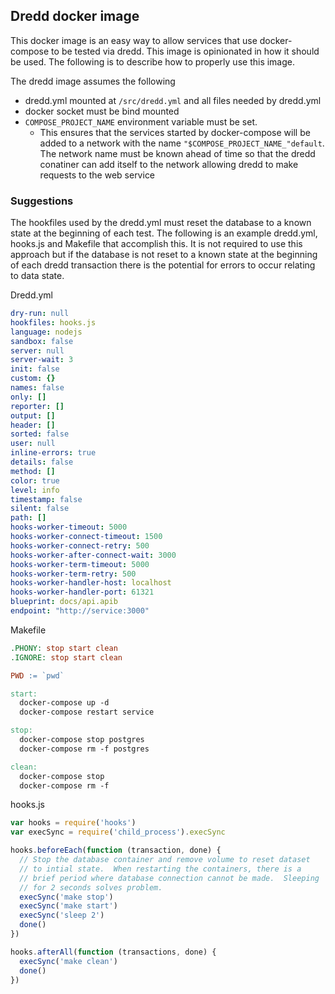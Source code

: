 ## Dredd docker image

This docker image is an easy way to allow services that use docker-compose to be tested via dredd.  This image is opinionated in how it should be used.  The following is to describe how to properly use this image.

The dredd image assumes the following
- dredd.yml mounted at `/src/dredd.yml` and all files needed by dredd.yml
- docker socket must be bind mounted
- `COMPOSE_PROJECT_NAME` environment variable must be set.
  - This ensures that the services started by docker-compose will be added to a network with the name `"$COMPOSE_PROJECT_NAME_"default`.  The network name must be known ahead of time so that the dredd conatiner can add itself to the network allowing dredd to make requests to the web service

### Suggestions
The hookfiles used by the dredd.yml must reset the database to a known state at the beginning of each test.  The following is an example dredd.yml, hooks.js and Makefile that accomplish this.  It is not required to use this approach but if the database is not reset to a known state at the beginning of each dredd transaction there is the potential for errors to occur relating to data state.

Dredd.yml

```yml
dry-run: null
hookfiles: hooks.js
language: nodejs
sandbox: false
server: null
server-wait: 3
init: false
custom: {}
names: false
only: []
reporter: []
output: []
header: []
sorted: false
user: null
inline-errors: true
details: false
method: []
color: true
level: info
timestamp: false
silent: false
path: []
hooks-worker-timeout: 5000
hooks-worker-connect-timeout: 1500
hooks-worker-connect-retry: 500
hooks-worker-after-connect-wait: 3000
hooks-worker-term-timeout: 5000
hooks-worker-term-retry: 500
hooks-worker-handler-host: localhost
hooks-worker-handler-port: 61321
blueprint: docs/api.apib
endpoint: "http://service:3000"
```

Makefile

```Makefile
.PHONY: stop start clean
.IGNORE: stop start clean

PWD := `pwd`

start:
  docker-compose up -d
  docker-compose restart service

stop:
  docker-compose stop postgres
  docker-compose rm -f postgres

clean:
  docker-compose stop
  docker-compose rm -f
```

hooks.js
```js
var hooks = require('hooks')
var execSync = require('child_process').execSync

hooks.beforeEach(function (transaction, done) {
  // Stop the database container and remove volume to reset dataset
  // to intial state.  When restarting the containers, there is a
  // brief period where database connection cannot be made.  Sleeping
  // for 2 seconds solves problem.
  execSync('make stop')
  execSync('make start')
  execSync('sleep 2')
  done()
})

hooks.afterAll(function (transactions, done) {
  execSync('make clean')
  done()
})
```
